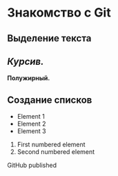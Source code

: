 # Знакомство с Git

## Выделение текста

## *Курсив.*

**Полужирный.**

## Создание списков

* Element 1
* Element 2
* Element 3

1. First numbered element
2. Second numbered element

GitHub published